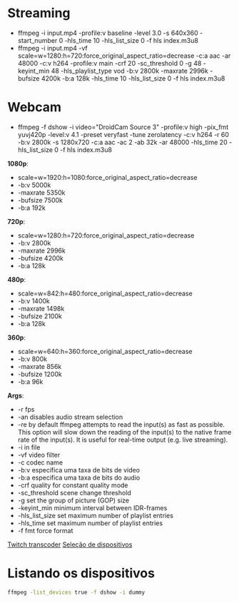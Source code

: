 # Streaming

- ffmpeg -i input.mp4 -profile:v baseline -level 3.0 -s 640x360 -start_number 0 -hls_time 10 -hls_list_size 0 -f hls index.m3u8
- ffmpeg -i input.mp4 -vf scale=w=1280:h=720:force_original_aspect_ratio=decrease -c:a aac -ar 48000 -c:v h264 -profile:v main -crf 20 -sc_threshold 0 -g 48 -keyint_min 48 -hls_playlist_type vod -b:v 2800k -maxrate 2996k -bufsize 4200k -b:a 128k -hls_time 10 -hls_list_size 0 -f hls index.m3u8

# Webcam

- ffmpeg -f dshow -i video="DroidCam Source 3" -profile:v high -pix_fmt yuvj420p -level:v 4.1 -preset veryfast -tune zerolatency -c:v h264 -r 60 -b:v 2800k -s 1280x720 -c:a aac -ac 2 -ab 32k -ar 48000 -hls_time 20 -hls_list_size 0 -f hls index.m3u8

**1080p**:

- scale=w=1920:h=1080:force_original_aspect_ratio=decrease
- -b:v 5000k
- -maxrate 5350k
- -bufsize 7500k
- -b:a 192k

**720p**:

- scale=w=1280:h=720:force_original_aspect_ratio=decrease
- -b:v 2800k
- -maxrate 2996k
- -bufsize 4200k
- -b:a 128k

**480p**:

- scale=w=842:h=480:force_original_aspect_ratio=decrease
- -b:v 1400k
- -maxrate 1498k
- -bufsize 2100k
- -b:a 128k

**360p**:

- scale=w=640:h=360:force_original_aspect_ratio=decrease
- -b:v 800k
- -maxrate 856k
- -bufsize 1200k
- -b:a 96k

**Args**:

- -r fps
- -an disables audio stream selection
- -re by default ffmpeg attempts to read the input(s) as fast as possible. This option will slow down the reading of the input(s) to the native frame rate of the input(s). It is useful for real-time output (e.g. live streaming).
- -i in file
- -vf video filter
- -c codec name
- -b:v especifica uma taxa de bits de vídeo
- -b:a especifica uma taxa de bits do audio
- -crf quality for constant quality mode
- -sc_threshold scene change threshold
- -g set the group of picture (GOP) size
- -keyint_min minimum interval between IDR-frames
- -hls_list_size set maximum number of playlist entries
- -hls_time set maximum number of playlist entries
- -f fmt force format

[Twitch transcoder](https://blog.twitch.tv/live-video-transmuxing-transcoding-ffmpeg-vs-twitchtranscoder-part-i-489c1c125f28)
[Seleção de dispositivos](http://4youngpadawans.com/stream-camera-video-and-audio-with-ffmpeg/)

# Listando os dispositivos

```bash
ffmpeg -list_devices true -f dshow -i dummy
```
